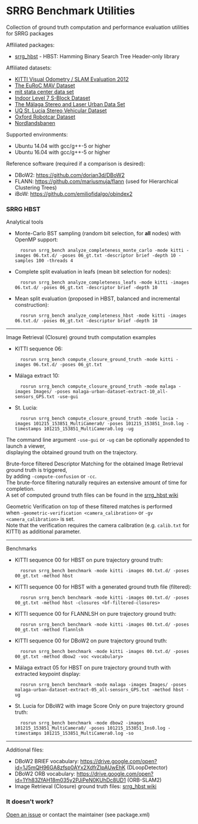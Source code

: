 # SRRG Benchmark Utilities
Collection of ground truth computation and performance evaluation utilities for SRRG packages

Affiliated packages: <br>
- [srrg_hbst](https://gitlab.com/srrg-software/srrg_hbst) - HBST: Hamming Binary Search Tree Header-only library <br>

Affiliated datasets: <br>
- [KITTI Visual Odometry / SLAM Evaluation 2012](http://www.cvlibs.net/datasets/kitti/eval_odometry.php)
- [The EuRoC MAV Dataset](https://projects.asl.ethz.ch/datasets/doku.php?id=kmavvisualinertialdatasets)
- [mit stata center data set](http://projects.csail.mit.edu/stata/downloads.php)
- [Indoor Level 7 S-Block Dataset](https://wiki.qut.edu.au/display/cyphy/Indoor+Level+7+S-Block+Dataset)
- [The Málaga Stereo and Laser Urban Data Set](https://www.mrpt.org/MalagaUrbanDataset)
- [UQ St. Lucia Stereo Vehicular Dataset](http://asrl.utias.utoronto.ca/~mdw/uqstluciadataset.html)
- [Oxford Robotcar Dataset](http://robotcar-dataset.robots.ox.ac.uk/)
- [Nordlandsbanen](https://nrkbeta.no/2013/01/15/nordlandsbanen-minute-by-minute-season-by-season/)

Supported environments: <br>
- Ubuntu 14.04 with gcc/g++-5 or higher
- Ubuntu 16.04 with gcc/g++-5 or higher

Reference software (required if a comparison is desired): <br>
- DBoW2: https://github.com/dorian3d/DBoW2
- FLANN: https://github.com/mariusmuja/flann (used for Hierarchical Clustering Trees)
- iBoW: https://github.com/emiliofidalgo/obindex2

### SRRG HBST
Analytical tools
- Monte-Carlo BST sampling (random bit selection, for **all** nodes) with OpenMP support:

        rosrun srrg_bench analyze_completeness_monte_carlo -mode kitti -images 06.txt.d/ -poses 06_gt.txt -descriptor brief -depth 10 -samples 100 -threads 4

- Complete split evaluation in leafs (mean bit selection for nodes):

        rosrun srrg_bench analyze_completeness_leafs -mode kitti -images 06.txt.d/ -poses 06_gt.txt -descriptor brief -depth 10

- Mean split evaluation (proposed in HBST, balanced and incremental construction):

        rosrun srrg_bench analyze_completeness_hbst -mode kitti -images 06.txt.d/ -poses 06_gt.txt -descriptor brief -depth 10

---
Image Retrieval (Closure) ground truth computation examples
- KITTI sequence 06:

        rosrun srrg_bench compute_closure_ground_truth -mode kitti -images 06.txt.d/ -poses 06_gt.txt

- Málaga extract 10:

        rosrun srrg_bench compute_closure_ground_truth -mode malaga -images Images/ -poses malaga-urban-dataset-extract-10_all-sensors_GPS.txt -use-gui
    
- St. Lucia:

        rosrun srrg_bench compute_closure_ground_truth -mode lucia -images 101215_153851_MultiCamera0/ -poses 101215_153851_Ins0.log -timestamps 101215_153851_MultiCamera0.log -ug
    
The command line argument `-use-gui` or `-ug` can be optionally appended to launch a viewer, <br>
displaying the obtained ground truth on the trajectory.

Brute-force filtered Descriptor Matching for the obtained Image Retrieval ground truth is triggered, <br>
by adding `-compute-confusion` or `-cc`. <br>
The brute-force filtering naturally requires an extensive amount of time for completion. <br>
A set of computed ground truth files can be found in the [srrg_hbst wiki](https://gitlab.com/srrg-software/srrg_hbst/wikis/home)

Geometric Verification on top of these filtered matches is performed <br>
when `-geometric-verification <camera_calibration>` or `-gv <camera_calibration>` is set. <br>
Note that the verification requires the camera calibration (e.g. `calib.txt` for KITTI) as additional parameter.

---
Benchmarks
- KITTI sequence 00 for HBST on pure trajectory ground truth:
  
        rosrun srrg_bench benchmark -mode kitti -images 00.txt.d/ -poses 00_gt.txt -method hbst
    
- KITTI sequence 00 for HBST with a generated ground truth file (filtered):

        rosrun srrg_bench benchmark -mode kitti -images 00.txt.d/ -poses 00_gt.txt -method hbst -closures <bf-filtered-closures>

- KITTI sequence 00 for FLANNLSH on pure trajectory ground truth:
    
        rosrun srrg_bench benchmark -mode kitti -images 00.txt.d/ -poses 00_gt.txt -method flannlsh

- KITTI sequence 00 for DBoW2 on pure trajectory ground truth:

        rosrun srrg_bench benchmark -mode kitti -images 00.txt.d/ -poses 00_gt.txt -method dbow2 -voc <vocabulary>
    
- Málaga extract 05 for HBST on pure trajectory ground truth with extracted keypoint display:

        rosrun srrg_bench benchmark -mode malaga -images Images/ -poses malaga-urban-dataset-extract-05_all-sensors_GPS.txt -method hbst -ug
    
- St. Lucia for DBoW2 with image Score Only on pure trajectory ground truth:

        rosrun srrg_bench benchmark -mode dbow2 -images 101215_153851_MultiCamera0/ -poses 101215_153851_Ins0.log -timestamps 101215_153851_MultiCamera0.log -so

---
Additional files: <br>
- DBoW2 BRIEF vocabulary: https://drive.google.com/open?id=1J5mQH96GA8zfsp0AYx2XdfrZIpAUwEhK (DLoopDetector)
- DBoW2 ORB vocabulary: https://drive.google.com/open?id=1Yh83ZfAH18m035y2PJiPeN0KUhDc8UD1 (ORB-SLAM2)
- Image Retrieval (Closure) ground truth files: [srrg_hbst wiki](https://gitlab.com/srrg-software/srrg_hbst/wikis/home)

### It doesn't work? ###
[Open an issue](https://gitlab.com/srrg-software/srrg_bench/issues) or contact the maintainer (see package.xml)
